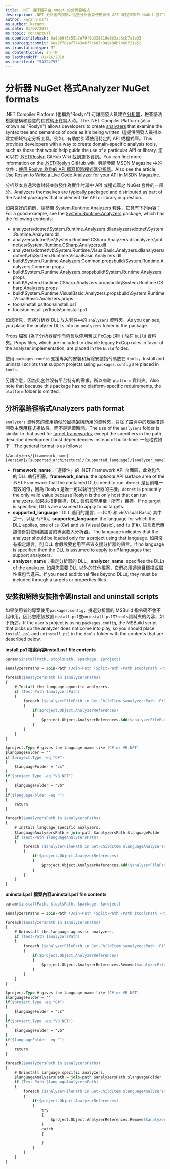 ```yaml
---
title: .NET 編譯器平台 nuget 的分析器格式
description: .NET 分析器的慣例，這些分析器會使用實作 API 或程式庫的 NuGet 套件來封裝與散發。
author: karann-msft
ms.author: karann
ms.date: 01/09/2017
ms.topic: conceptual
ms.openlocfilehash: 0a8db9f6c55b7e79f9b338119e0b3ac6cb7a1e35
ms.sourcegitcommit: 6ea2ff8aaf7743a6f7c687c8a9400b7b60f21a52
ms.translationtype: MT
ms.contentlocale: zh-TW
ms.lasthandoff: 01/16/2019
ms.locfileid: "54324795"
---
```

# <a name="analyzer-nuget-formats"></a><span data-ttu-id="ba6d7-103">分析器 NuGet 格式</span><span class="sxs-lookup"><span data-stu-id="ba6d7-103">Analyzer NuGet formats</span></span>

<span data-ttu-id="ba6d7-104">.NET Compiler Platform (也稱為"Roslyn") 可讓開發人員建立[分析器](https://github.com/dotnet/roslyn/wiki/How-To-Write-a-C%23-Analyzer-and-Code-Fix)，檢查語法樹狀結構和語意的程式碼正在寫入時。</span><span class="sxs-lookup"><span data-stu-id="ba6d7-104">The .NET Compiler Platform (also known as "Roslyn") allows developers to create [analyzers](https://github.com/dotnet/roslyn/wiki/How-To-Write-a-C%23-Analyzer-and-Code-Fix) that examine the syntax tree and semantics of code as it's being written.</span></span> <span data-ttu-id="ba6d7-105">這提供開發人員得以建立網域特定分析工具，例如，有助於引導使用特定的 API 或程式庫。</span><span class="sxs-lookup"><span data-stu-id="ba6d7-105">This provides developers with a way to create domain-specific analysis tools, such as those that would help guide the use of a particular API or library.</span></span> <span data-ttu-id="ba6d7-106">您可以在 [.NET/Roslyn](https://github.com/dotnet/roslyn/wiki) GitHub Wiki 找到更多資訊。</span><span class="sxs-lookup"><span data-stu-id="ba6d7-106">You can find more information on the [.NET/Roslyn](https://github.com/dotnet/roslyn/wiki) GitHub wiki.</span></span> <span data-ttu-id="ba6d7-107">另請參閱 MSDN Magazine 中的文件：[使用 Roslyn 為您的 API 撰寫即時程式碼分析器](https://msdn.microsoft.com/magazine/dn879356.aspx)。</span><span class="sxs-lookup"><span data-stu-id="ba6d7-107">Also see the article, [Use Roslyn to Write a Live Code Analyzer for your API](https://msdn.microsoft.com/magazine/dn879356.aspx) in MSDN Magazine.</span></span>

<span data-ttu-id="ba6d7-108">分析器本身通常會封裝並散發作為實作討論中 API 或程式庫之 NuGet 套件的一部分。</span><span class="sxs-lookup"><span data-stu-id="ba6d7-108">Analyzers themselves are typically packaged and distributed as part of the NuGet packages that implement the API or library in question.</span></span>

<span data-ttu-id="ba6d7-109">如果良好的範例，請參閱 [System.Runtime.Analyzers](https://www.nuget.org/packages/System.Runtime.Analyzers) 套件，它具有下列內容：</span><span class="sxs-lookup"><span data-stu-id="ba6d7-109">For a good example, see the [System.Runtime.Analyzers](https://www.nuget.org/packages/System.Runtime.Analyzers) package, which has the following contents:</span></span>

- <span data-ttu-id="ba6d7-110">analyzers\dotnet\System.Runtime.Analyzers.dll</span><span class="sxs-lookup"><span data-stu-id="ba6d7-110">analyzers\dotnet\System.Runtime.Analyzers.dll</span></span>
- <span data-ttu-id="ba6d7-111">analyzers\dotnet\cs\System.Runtime.CSharp.Analyzers.dll</span><span class="sxs-lookup"><span data-stu-id="ba6d7-111">analyzers\dotnet\cs\System.Runtime.CSharp.Analyzers.dll</span></span>
- <span data-ttu-id="ba6d7-112">analyzers\dotnet\vb\System.Runtime.VisualBasic.Analyzers.dll</span><span class="sxs-lookup"><span data-stu-id="ba6d7-112">analyzers\dotnet\vb\System.Runtime.VisualBasic.Analyzers.dll</span></span>
- <span data-ttu-id="ba6d7-113">build\System.Runtime.Analyzers.Common.props</span><span class="sxs-lookup"><span data-stu-id="ba6d7-113">build\System.Runtime.Analyzers.Common.props</span></span>
- <span data-ttu-id="ba6d7-114">build\System.Runtime.Analyzers.props</span><span class="sxs-lookup"><span data-stu-id="ba6d7-114">build\System.Runtime.Analyzers.props</span></span>
- <span data-ttu-id="ba6d7-115">build\System.Runtime.CSharp.Analyzers.props</span><span class="sxs-lookup"><span data-stu-id="ba6d7-115">build\System.Runtime.CSharp.Analyzers.props</span></span>
- <span data-ttu-id="ba6d7-116">build\System.Runtime.VisualBasic.Analyzers.props</span><span class="sxs-lookup"><span data-stu-id="ba6d7-116">build\System.Runtime.VisualBasic.Analyzers.props</span></span>
- <span data-ttu-id="ba6d7-117">tools\install.ps1</span><span class="sxs-lookup"><span data-stu-id="ba6d7-117">tools\install.ps1</span></span>
- <span data-ttu-id="ba6d7-118">tools\uninstall.ps1</span><span class="sxs-lookup"><span data-stu-id="ba6d7-118">tools\uninstall.ps1</span></span>

<span data-ttu-id="ba6d7-119">如您所見，您將分析器 DLL 放入套件中的 `analyzers` 資料夾。</span><span class="sxs-lookup"><span data-stu-id="ba6d7-119">As you can see, you place the analyzer DLLs into an `analyzers` folder in the package.</span></span>

<span data-ttu-id="ba6d7-120">Props 檔案 (為了分析器實作而包含以停用舊式 FxCop 規則) 放在 `build` 資料夾。</span><span class="sxs-lookup"><span data-stu-id="ba6d7-120">Props files, which are included to disable legacy FxCop rules in favor of the analyzer implementation, are placed in the `build` folder.</span></span>

<span data-ttu-id="ba6d7-121">使用 `packages.config` 支援專案的安裝和解除安裝指令碼放在 `tools`。</span><span class="sxs-lookup"><span data-stu-id="ba6d7-121">Install and uninstall scripts that support projects using `packages.config` are placed in `tools`.</span></span>

<span data-ttu-id="ba6d7-122">另請注意，因為此套件沒有平台特有的需求，所以省略 `platform` 資料夾。</span><span class="sxs-lookup"><span data-stu-id="ba6d7-122">Also note that because this package has no platform-specific requirements, the `platform` folder is omitted.</span></span>


## <a name="analyzers-path-format"></a><span data-ttu-id="ba6d7-123">分析器路徑格式</span><span class="sxs-lookup"><span data-stu-id="ba6d7-123">Analyzers path format</span></span>

<span data-ttu-id="ba6d7-124">`analyzers` 資料夾的使用類似於[目標架構](../create-packages/supporting-multiple-target-frameworks.md)所用的資料夾，只除了路徑中的規範描述開發主應用程式相依性，而不是建置時間。</span><span class="sxs-lookup"><span data-stu-id="ba6d7-124">The use of the `analyzers` folder is similar to that used for [target frameworks](../create-packages/supporting-multiple-target-frameworks.md), except the specifiers in the path describe development host dependencies instead of build-time.</span></span> <span data-ttu-id="ba6d7-125">一般格式如下：</span><span class="sxs-lookup"><span data-stu-id="ba6d7-125">The general format is as follows:</span></span>

    $/analyzers/{framework_name}{version}/{supported_architecture}/{supported_language}/{analyzer_name}.dll

- <span data-ttu-id="ba6d7-126">**framework_name**：「選擇性」的 .NET Framework API 介面區，此為包含的 DLL 執行所需。</span><span class="sxs-lookup"><span data-stu-id="ba6d7-126">**framework_name**: the *optional* API surface area of the .NET Framework that the contained DLLs need to run.</span></span> <span data-ttu-id="ba6d7-127">`dotnet` 是目前唯一有效的值，因為 Roslyn 是唯一可以執行分析器的主機。</span><span class="sxs-lookup"><span data-stu-id="ba6d7-127">`dotnet` is presently the only valid value because Roslyn is the only host that can run analyzers.</span></span> <span data-ttu-id="ba6d7-128">如果未指定目標，DLL 會假設套用至「所有」目標。</span><span class="sxs-lookup"><span data-stu-id="ba6d7-128">If no target is specified, DLLs are assumed to apply to *all* targets.</span></span>
- <span data-ttu-id="ba6d7-129">**supported_language**：DLL 適用的語言，`cs`(C#) 和 `vb`(Visual Basic) 其中之一，以及 `fs`F#)。</span><span class="sxs-lookup"><span data-stu-id="ba6d7-129">**supported_language**: the language for which the DLL applies, one of `cs` (C#) and `vb` (Visual Basic), and `fs` (F#).</span></span> <span data-ttu-id="ba6d7-130">語言表示應該僅針對使用該語言的專案載入分析器。</span><span class="sxs-lookup"><span data-stu-id="ba6d7-130">The language indicates that the analyzer should be loaded only for a project using that language.</span></span> <span data-ttu-id="ba6d7-131">如果沒有指定語言，則 DLL 會假設要套用至*所有*支援分析器的語言。</span><span class="sxs-lookup"><span data-stu-id="ba6d7-131">If no language is specified then the DLL is assumed to apply to *all* languages that support analyzers.</span></span>
- <span data-ttu-id="ba6d7-132">**analyzer_name**：指定分析器的 DLL。</span><span class="sxs-lookup"><span data-stu-id="ba6d7-132">**analyzer_name**: specifies the DLLs of the analyzer.</span></span> <span data-ttu-id="ba6d7-133">如果您需要 DLL 以外的其他檔案，它們必須透過目標檔或屬性檔包含進來。</span><span class="sxs-lookup"><span data-stu-id="ba6d7-133">If you need additional files beyond DLLs, they must be included through a targets or properties files.</span></span>


## <a name="install-and-uninstall-scripts"></a><span data-ttu-id="ba6d7-134">安裝和解除安裝指令碼</span><span class="sxs-lookup"><span data-stu-id="ba6d7-134">Install and uninstall scripts</span></span>

<span data-ttu-id="ba6d7-135">如果使用者的專案使用`packages.config`，挑選分析器的 MSBuild 指令碼不會不起作用，因此您應該放置`install.ps1`並`uninstall.ps1`中`tools`資料夾的內容，如下所述。</span><span class="sxs-lookup"><span data-stu-id="ba6d7-135">If the user's project is using `packages.config`, the MSBuild script that picks up the analyzer does not come into play, so you should place `install.ps1` and `uninstall.ps1` in the `tools` folder with the contents that are described below.</span></span>

<span data-ttu-id="ba6d7-136">**install.ps1 檔案內容**</span><span class="sxs-lookup"><span data-stu-id="ba6d7-136">**install.ps1 file contents**</span></span>

```ps
param($installPath, $toolsPath, $package, $project)

$analyzersPaths = Join-Path (Join-Path (Split-Path -Path $toolsPath -Parent) "analyzers" ) * -Resolve

foreach($analyzersPath in $analyzersPaths)
{
    # Install the language agnostic analyzers.
    if (Test-Path $analyzersPath)
    {
        foreach ($analyzerFilePath in Get-ChildItem $analyzersPath -Filter *.dll)
        {
            if($project.Object.AnalyzerReferences)
            {
                $project.Object.AnalyzerReferences.Add($analyzerFilePath.FullName)
            }
        }
    }
}

$project.Type # gives the language name like (C# or VB.NET)
$languageFolder = ""
if($project.Type -eq "C#")
{
    $languageFolder = "cs"
}
if($project.Type -eq "VB.NET")
{
    $languageFolder = "vb"
}
if($languageFolder -eq "")
{
    return
}

foreach($analyzersPath in $analyzersPaths)
{
    # Install language specific analyzers.
    $languageAnalyzersPath = join-path $analyzersPath $languageFolder
    if (Test-Path $languageAnalyzersPath)
    {
        foreach ($analyzerFilePath in Get-ChildItem $languageAnalyzersPath -Filter *.dll)
        {
            if($project.Object.AnalyzerReferences)
            {
                $project.Object.AnalyzerReferences.Add($analyzerFilePath.FullName)
            }
        }
    }
}
```


<span data-ttu-id="ba6d7-137">**uninstall.ps1 檔案內容**</span><span class="sxs-lookup"><span data-stu-id="ba6d7-137">**uninstall.ps1 file contents**</span></span>

```ps
param($installPath, $toolsPath, $package, $project)

$analyzersPaths = Join-Path (Join-Path (Split-Path -Path $toolsPath -Parent) "analyzers" ) * -Resolve

foreach($analyzersPath in $analyzersPaths)
{
    # Uninstall the language agnostic analyzers.
    if (Test-Path $analyzersPath)
    {
        foreach ($analyzerFilePath in Get-ChildItem $analyzersPath -Filter *.dll)
        {
            if($project.Object.AnalyzerReferences)
            {
                $project.Object.AnalyzerReferences.Remove($analyzerFilePath.FullName)
            }
        }
    }
}

$project.Type # gives the language name like (C# or VB.NET)
$languageFolder = ""
if($project.Type -eq "C#")
{
    $languageFolder = "cs"
}
if($project.Type -eq "VB.NET")
{
    $languageFolder = "vb"
}
if($languageFolder -eq "")
{
    return
}

foreach($analyzersPath in $analyzersPaths)
{
    # Uninstall language specific analyzers.
    $languageAnalyzersPath = join-path $analyzersPath $languageFolder
    if (Test-Path $languageAnalyzersPath)
    {
        foreach ($analyzerFilePath in Get-ChildItem $languageAnalyzersPath -Filter *.dll)
        {
            if($project.Object.AnalyzerReferences)
            {
                try
                {
                    $project.Object.AnalyzerReferences.Remove($analyzerFilePath.FullName)
                }
                catch
                {

                }
            }
        }
    }
}
```
